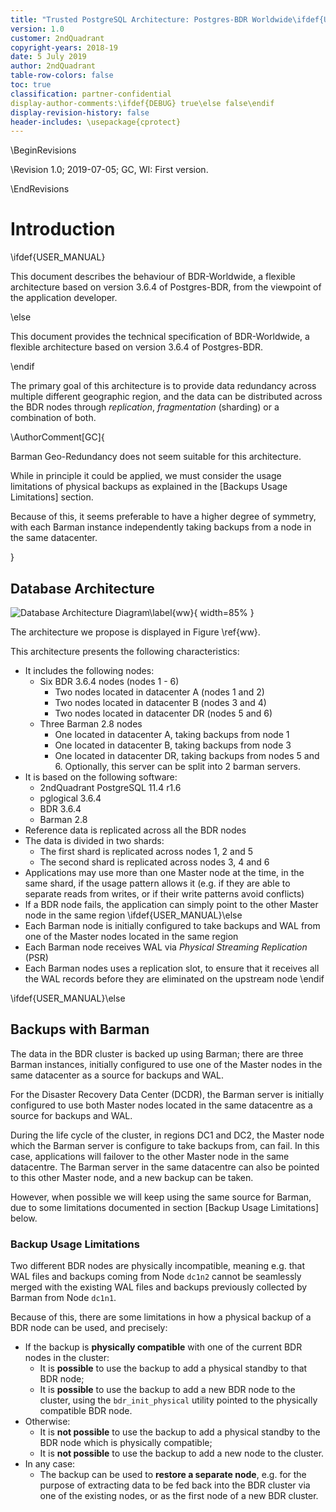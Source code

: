 ```yaml
---
title: "Trusted PostgreSQL Architecture: Postgres-BDR Worldwide\ifdef{USER_MANUAL} User Manual\else Specification\endif"
version: 1.0
customer: 2ndQuadrant
copyright-years: 2018-19
date: 5 July 2019
author: 2ndQuadrant
table-row-colors: false
toc: true
classification: partner-confidential
display-author-comments:\ifdef{DEBUG} true\else false\endif
display-revision-history: false
header-includes: \usepackage{cprotect}
---
```


\BeginRevisions

\Revision 1.0; 2019-07-05; GC, WI: First version.

\EndRevisions

# Introduction

\ifdef{USER_MANUAL}

This document describes the behaviour of
BDR-Worldwide, a flexible architecture based on version 3.6.4
of Postgres-BDR,
from the viewpoint of the application developer.

\else

This document provides the technical specification of
BDR-Worldwide, a flexible architecture based on version 3.6.4
of Postgres-BDR.

\endif

The primary goal of this architecture is to provide data redundancy across
multiple different geographic region, and the data can be distributed across
the BDR nodes through *replication*, *fragmentation* (sharding) or a combination
of both.

\AuthorComment[GC]{

Barman Geo-Redundancy does not seem suitable for this architecture.

While in principle it could be applied, we must consider the usage
limitations of physical backups as explained in the [Backups Usage
Limitations] section.

Because of this, it seems preferable to have a higher degree of
symmetry, with each Barman instance independently taking backups from
a node in the same datacenter.

}

## Database Architecture

![Database Architecture Diagram\label{ww}](cache/main.png){ width=85% }

The architecture we propose is displayed in Figure \ref{ww}.

This architecture presents the following characteristics:

- It includes the following nodes:
    - Six BDR 3.6.4 nodes (nodes 1 - 6)
        - Two nodes located in datacenter A (nodes 1 and 2)
        - Two nodes located in datacenter B (nodes 3 and 4)
        - Two nodes located in datacenter DR (nodes 5 and 6)
    - Three Barman 2.8 nodes
        - One located in datacenter A, taking backups from node 1
        - One located in datacenter B, taking backups from node 3
        - One located in datacenter DR, taking backups from nodes 5
          and 6. Optionally, this server can be split into 2
          barman servers.
- It is based on the following software:
    - 2ndQuadrant PostgreSQL 11.4 r1.6
    - pglogical 3.6.4
    - BDR 3.6.4
    - Barman 2.8
- Reference data is replicated across all the BDR nodes
- The data is divided in two shards:
	- The first shard is replicated across nodes 1, 2 and 5
	- The second shard is replicated across nodes 3, 4 and 6
- Applications may use more than one Master node at the time, in the
  same shard, if the usage pattern allows it (e.g. if they are able to
  separate reads from writes, or if their write patterns avoid
  conflicts)
- If a BDR node fails, the application can simply point to the other
  Master node in the same region
\ifdef{USER_MANUAL}\else
- Each Barman node is initially configured to take backups and WAL
  from one of the Master nodes located in the same region
- Each Barman node receives WAL via *Physical Streaming Replication*
  (PSR)
- Each Barman nodes uses a replication slot, to ensure that it
  receives all the WAL records before they are eliminated on the
  upstream node
\endif

\ifdef{USER_MANUAL}\else

## Backups with Barman

The data in the BDR cluster is backed up using Barman; there are three
Barman instances, initially configured to use one of the Master nodes
in the same datacenter as a source for backups and WAL.

For the Disaster Recovery Data Center (DCDR), the Barman server is
initially configured to use both Master nodes located in the same
datacentre as a source for backups and WAL.

During the life cycle of the cluster, in regions DC1 and DC2, the Master
node which the Barman server is configure to take backups from, can fail.
In this case, applications will failover to the other Master node in the
same datacentre. The Barman server in the same datacentre can also be
pointed to this other Master node, and a new backup can be taken.

However, when possible we will keep using the same source for Barman,
due to some limitations documented in section [Backup Usage
Limitations] below.

### Backup Usage Limitations

Two different BDR nodes are physically incompatible, meaning e.g. that
WAL files and backups coming from Node `dc1n2` cannot be seamlessly merged
with the existing WAL files and backups previously collected by Barman
from Node `dc1n1`.

Because of this, there are some limitations in how a physical backup
of a BDR node can be used, and precisely:

- If the backup is **physically compatible** with one of the current
  BDR nodes in the cluster:
    - It is **possible** to use the backup to add a physical standby
	  to that BDR node;
    - It is **possible** to use the backup to add a new BDR node to
	  the cluster, using the `bdr_init_physical` utility pointed to
	  the physically compatible BDR node.
- Otherwise:
	- It is **not possible** to use the backup to add a physical
	  standby to the BDR node which is physically compatible;
	- It is **not possible** to use the backup to add a new node to
	  the cluster.
- In any case:
	- The backup can be used to **restore a separate node**, e.g. for
	  the purpose of extracting data to be fed back into the BDR
	  cluster via one of the existing nodes, or as the first node of a
	  new BDR cluster.
